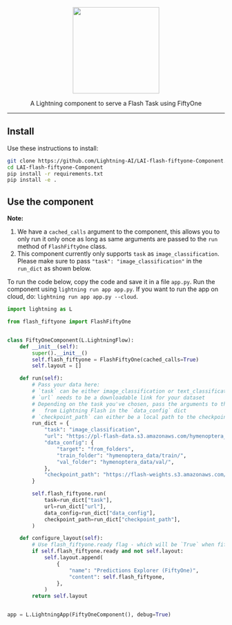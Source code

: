 <div align="center">
<img src="https://pl-bolts-doc-images.s3.us-east-2.amazonaws.com/lai.png" width="200px">

A Lightning component to serve a Flash Task using FiftyOne

______________________________________________________________________

</div>

## Install

Use these instructions to install:

```bash
git clone https://github.com/Lightning-AI/LAI-flash-fiftyone-Component.git
cd LAI-flash-fiftyone-Component
pip install -r requirements.txt
pip install -e .
```

## Use the component

**Note:**

1. We have a `cached_calls` argument to the component, this allows you to only run it only once as long as same arguments are passed to the `run` method of `FlashFiftyOne` class.
1. This component currently only supports `task` as `image_classification`. Please make sure to pass `"task": "image_classification"` in the `run_dict` as shown below.

To run the code below, copy the code and save it in a file `app.py`. Run the component using `lightning run app app.py`. If you want to run the app on cloud, do: `lightning run app app.py --cloud`.

```python
import lightning as L

from flash_fiftyone import FlashFiftyOne


class FiftyOneComponent(L.LightningFlow):
    def __init__(self):
        super().__init__()
        self.flash_fiftyone = FlashFiftyOne(cached_calls=True)
        self.layout = []

    def run(self):
        # Pass your data here:
        # `task` can be either image_classification or text_classification
        # `url` needs to be a downloadable link for your dataset
        # Depending on the task you've chosen, pass the arguments to the task class
        #   from Lightning Flash in the `data_config` dict
        # `checkpoint_path` can either be a local path to the checkpoint or any hosted link
        run_dict = {
            "task": "image_classification",
            "url": "https://pl-flash-data.s3.amazonaws.com/hymenoptera_data.zip",
            "data_config": {
                "target": "from_folders",
                "train_folder": "hymenoptera_data/train/",
                "val_folder": "hymenoptera_data/val/",
            },
            "checkpoint_path": "https://flash-weights.s3.amazonaws.com/0.7.0/image_classification_model.pt"
        }

        self.flash_fiftyone.run(
            task=run_dict["task"],
            url=run_dict["url"],
            data_config=run_dict["data_config"],
            checkpoint_path=run_dict["checkpoint_path"],
        )

    def configure_layout(self):
        # Use flash_fiftyone.ready flag - which will be `True` when fiftyone server is ready and the task is served!
        if self.flash_fiftyone.ready and not self.layout:
            self.layout.append(
                {
                    "name": "Predictions Explorer (FiftyOne)",
                    "content": self.flash_fiftyone,
                },
            )
        return self.layout


app = L.LightningApp(FiftyOneComponent(), debug=True)
```
